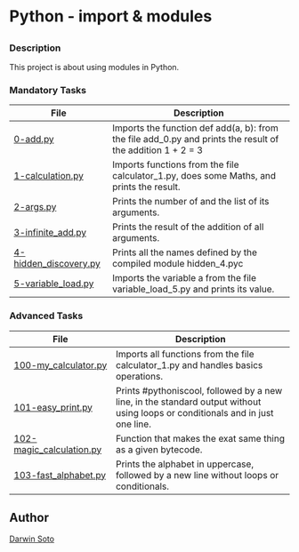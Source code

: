 # Python - import & modules

##

### Description

This project is about using modules in Python.

### Mandatory Tasks

| File | Description |
| ------ | ------ |
| [0-add.py]() | Imports the function def add(a, b): from the file add_0.py and prints the result of the addition 1 + 2 = 3 |
| [1-calculation.py](1-calculation.py) | Imports functions from the file calculator_1.py, does some Maths, and prints the result. |
| [2-args.py](2-args.py) | Prints the number of and the list of its arguments. |
| [3-infinite_add.py](3-infinite_add.py) | Prints the result of the addition of all arguments. |
| [4-hidden_discovery.py](4-hidden_discovery.py) | Prints all the names defined by the compiled module hidden_4.pyc |
| [5-variable_load.py](5-variable_load.py) | Imports the variable a from the file variable_load_5.py and prints its value. |

### Advanced Tasks

| File | Description |
| ------ | ------ |
| [100-my_calculator.py](100-my_calculator.py) | Imports all functions from the file calculator_1.py and handles basics operations. |
| [101-easy_print.py](101-easy_print.py) | Prints #pythoniscool, followed by a new line, in the standard output without using loops or conditionals and in just one line. |
| [102-magic_calculation.py](102-magic_calculation.py) | Function that makes the exat same thing as a given bytecode. |
| [103-fast_alphabet.py](103-fast_alphabet.py) | Prints the alphabet in uppercase, followed by a new line without loops or conditionals. |

## Author

[Darwin Soto](https://twitter.com/darutos)
